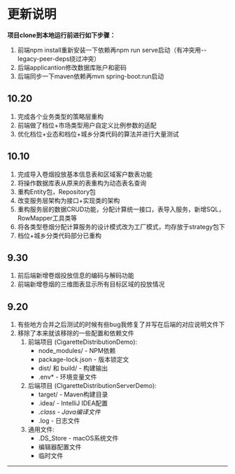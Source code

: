 # 更新说明

**项目clone到本地运行前进行如下步骤：**

1. 前端npm install重新安装一下依赖再npm run serve启动（有冲突用--legacy-peer-deps绕过冲突）
2. 后端applicantion修改数据库账户和密码
3. 后端同步一下maven依赖再mvn spring-boot:run启动



## 10.20

1. 完成各个业务类型的策略层重构
2. 前端做了档位+市场类型用户自定义比例参数的适配
3. 优化档位+业态和档位+城乡分类代码的算法并进行大量测试



## 10.10

1. 完成导入卷烟投放基本信息表和区域客户数表功能
2. 将操作数据库表从原来的表重构为动态表名查询
3. 重构Entity包，Repository包
4. 改变服务层架构为接口+实现类的架构
5. 重构服务层的数据CRUD功能，分配计算统一接口，表导入服务，新增SQL，RowMapper工具类等
6. 将各类型卷烟分配计算服务的设计模式改为工厂模式，均存放于strategy包下
7. 档位+城乡分类代码部分已重构



## 9.30

1. 前后端新增卷烟投放信息的编码与解码功能
2. 前端新增卷烟的三维图表显示所有目标区域的投放情况



## 9.20

1. 有些地方合并之后测试的时候有些bug我修复了并写在后端的对应说明文件下
2. 移除了本来就该移除的一些配置和依赖文件
   1. 前端项目 (CigaretteDistributionDemo):
      + node_modules/ - NPM依赖
      + package-lock.json - 版本锁定文
      + dist/ 和 build/ - 构建输出
      + .env* - 环境变量文件
   2. 后端项目 (CIgaretteDistributionServerDemo):
      + target/ - Maven构建目录
      + .idea/ - IntelliJ IDEA配置
      + *.class - Java编译文件*
      + .log - 日志文件
   3. 通用文件:
      + .DS_Store - macOS系统文件
      + 编辑器配置文件
      + 临时文件



****
